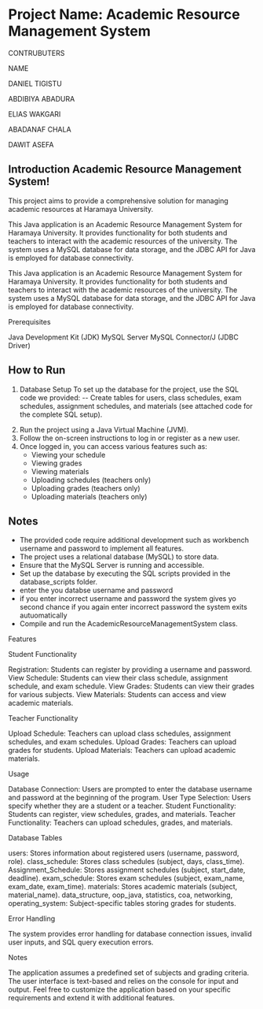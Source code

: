 # Project Name: Academic Resource Management System

CONTRUBUTERS

NAME                  

DANIEL TIGISTU  

ABDIBIYA  ABADURA

ELIAS WAKGARI

ABADANAF CHALA

DAWIT ASEFA


## Introduction Academic Resource Management System! 
This project aims to provide a comprehensive solution for managing academic resources at Haramaya University.

This Java application is an Academic Resource Management System for Haramaya University.
It provides functionality for both students and teachers to interact with the academic resources of the university.
The system uses a MySQL database for data storage, and the JDBC API for Java is employed for database connectivity.

This Java application is an Academic Resource Management System for Haramaya University.
It provides functionality for both students and teachers to interact with the academic resources of the university.
The system uses a MySQL database for data storage, and the JDBC API for Java is employed for database connectivity.

Prerequisites

Java Development Kit (JDK)
MySQL Server
MySQL Connector/J (JDBC Driver)


## How to Run

1) Database Setup
To set up the database for the project, use the  SQL code we provided:
-- Create tables for users, class schedules, exam schedules,
   assignment schedules, and materials (see attached code for the complete SQL setup).

2. Run the project using a Java Virtual Machine (JVM).
3. Follow the on-screen instructions to log in or register as a new user.
4. Once logged in, you can access various features such as:
   - Viewing your schedule
   - Viewing grades
   - Viewing materials
   - Uploading schedules (teachers only)
   - Uploading grades (teachers only)
   - Uploading materials (teachers only)

## Notes
- The provided code require additional development such as workbench username and password to implement all features.
- The project uses a relational database (MySQL) to store data.
- Ensure that the MySQL Server is running and accessible.
- Set up the database by executing the SQL scripts provided in the database_scripts folder.
- enter the you databse username and password
- if you enter incorrect username and password the system gives yo second chance if you again enter incorrect password the system exits autuomatically
- Compile and run the AcademicResourceManagementSystem class.

Features

Student Functionality

Registration: Students can register by providing a username and password.
View Schedule: Students can view their class schedule, assignment schedule, and exam schedule.
View Grades: Students can view their grades for various subjects.
View Materials: Students can access and view academic materials.

Teacher Functionality

Upload Schedule: Teachers can upload class schedules, assignment schedules, and exam schedules.
Upload Grades: Teachers can upload grades for students.
Upload Materials: Teachers can upload academic materials.

Usage

Database Connection: Users are prompted to enter the database username and password at the beginning of the program.
User Type Selection: Users specify whether they are a student or a teacher.
Student Functionality: Students can register, view schedules, grades, and materials.
Teacher Functionality: Teachers can upload schedules, grades, and materials.

Database Tables

users: Stores information about registered users (username, password, role).
class_schedule: Stores class schedules (subject, days, class_time).
Assignment_Schedule: Stores assignment schedules (subject, start_date, deadline).
exam_schedule: Stores exam schedules (subject, exam_name, exam_date, exam_time).
materials: Stores academic materials (subject, material_name).
data_structure, oop_java, statistics, coa, networking, operating_system: Subject-specific tables storing grades for students.

Error Handling

The system provides error handling for database connection issues, invalid user inputs, and SQL query execution errors.

Notes

The application assumes a predefined set of subjects and grading criteria.
The user interface is text-based and relies on the console for input and output.
Feel free to customize the application based on your specific requirements and extend it with additional features.
